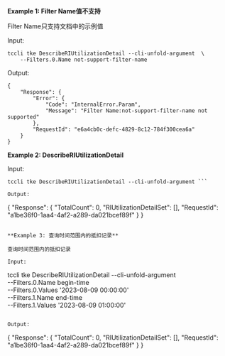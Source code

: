 **Example 1: Filter Name值不支持**

Filter Name只支持文档中的示例值

Input: 

```
tccli tke DescribeRIUtilizationDetail --cli-unfold-argument  \
    --Filters.0.Name not-support-filter-name
```

Output: 
```
{
    "Response": {
        "Error": {
            "Code": "InternalError.Param",
            "Message": "Filter Name:not-support-filter-name not supported"
        },
        "RequestId": "e6a4cb0c-defc-4829-8c12-784f300cea6a"
    }
}
```

**Example 2: DescribeRIUtilizationDetail**



Input: 

```
tccli tke DescribeRIUtilizationDetail --cli-unfold-argument ```

Output: 
```
{
    "Response": {
        "TotalCount": 0,
        "RIUtilizationDetailSet": [],
        "RequestId": "a1be36f0-1aa4-4af2-a289-da021bcef89f"
    }
}
```

**Example 3: 查询时间范围内的抵扣记录**

查询时间范围内的抵扣记录

Input: 

```
tccli tke DescribeRIUtilizationDetail --cli-unfold-argument  \
    --Filters.0.Name begin-time \
    --Filters.0.Values '2023-08-09 00:00:00' \
    --Filters.1.Name end-time \
    --Filters.1.Values '2023-08-09 01:00:00'
```

Output: 
```
{
    "Response": {
        "TotalCount": 0,
        "RIUtilizationDetailSet": [],
        "RequestId": "a1be36f0-1aa4-4af2-a289-da021bcef89f"
    }
}
```

